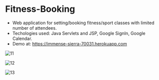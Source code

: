 # Fitness-Booking
- Web application for setting/booking fitness/sport classes with limited number of attendees.
- Techologies used: Java Servlets and JSP, Google SignIn, Google Calendar.
- Demo at: https://immense-sierra-70031.herokuapp.com

![11](https://user-images.githubusercontent.com/62688644/135107564-c033f8eb-68b8-4bcc-9818-30b8d657f23d.PNG)

![12](https://user-images.githubusercontent.com/62688644/135107572-93847f1c-0fab-450a-98e6-61342f4584c9.PNG)

![13](https://user-images.githubusercontent.com/62688644/135107577-6403d45e-5c9c-47eb-8fc3-26bedcf92572.PNG)
